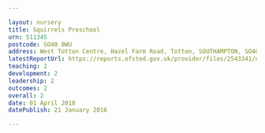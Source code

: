 ```yaml
---

layout: nursery
title: Squirrels Preschool
urn: 511345
postcode: SO40 8WU
address: West Totton Centre, Hazel Farm Road, Totton, SOUTHAMPTON, SO40 8WU
latestReportUrl: https://reports.ofsted.gov.uk/provider/files/2543341/urn/511345.pdf
teaching: 2
development: 2
leadership: 2
outcomes: 2
overall: 2
date: 01 April 2018 
datePublish: 21 January 2016

---
```

